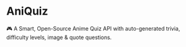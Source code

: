# AniQuiz
🎮 A Smart, Open-Source Anime Quiz API with auto-generated trivia, difficulty levels, image &amp; quote questions.
